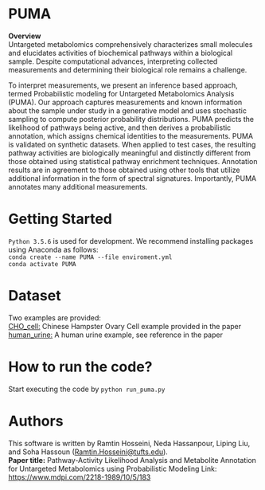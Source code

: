 # PUMA

**Overview** <br>
Untargeted metabolomics comprehensively characterizes small molecules and elucidates activities of biochemical pathways within a biological sample. Despite computational advances, interpreting collected measurements and determining their biological role remains a challenge.

To interpret measurements, we present an inference based approach, termed Probabilistic modeling for Untargeted Metabolomics Analysis (PUMA). Our approach captures measurements and known information about the sample under study in a generative model and uses stochastic sampling to compute posterior probability distributions. PUMA predicts the likelihood of pathways being active, and then derives a probabilistic annotation, which assigns chemical identities to the measurements. PUMA is validated on synthetic datasets. When applied to test cases, the resulting pathway activities are biologically meaningful and distinctly different from those obtained using statistical pathway enrichment techniques. Annotation results are in agreement to those obtained using other tools that utilize additional information in the form of spectral signatures. Importantly, PUMA annotates many additional measurements. 

# Getting Started
`Python 3.5.6` is used for development. We recommend installing packages using Anaconda as follows:<br>
`conda create --name PUMA --file enviroment.yml`<br>
`conda activate PUMA`<br>

# Dataset
Two examples are provided: <br>
[CHO_cell:](data/CHO_cell) Chinese Hampster Ovary Cell example provided in the paper <br>
[human_urine:](data/human_urine) A human urine example, see reference in the paper <br>

# How to run the code?
 Start executing the code by `python run_puma.py`

# Authors
This software is written by Ramtin Hosseini, Neda Hassanpour, Liping Liu, and Soha Hassoun (Ramtin.Hosseini@tufts.edu).<br>
**Paper title:** Pathway-Activity Likelihood Analysis and Metabolite Annotation for Untargeted Metabolomics using Probabilistic Modeling
Link: https://www.mdpi.com/2218-1989/10/5/183
